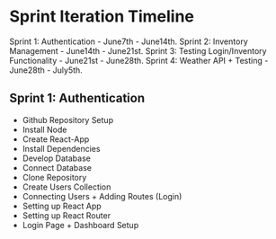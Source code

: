 # Sprint Iteration Timeline

Sprint 1: Authentication - June7th - June14th.
Sprint 2: Inventory Management - June14th - June21st.
Sprint 3: Testing Login/Inventory Functionality - June21st - June28th.
Sprint 4: Weather API + Testing - June28th - July5th.

## Sprint 1: Authentication

- Github Repository Setup
- Install Node
- Create React-App
- Install Dependencies
- Develop Database
- Connect Database
- Clone Repository
- Create Users Collection
- Connecting Users + Adding Routes (Login)
- Setting up React App
- Setting up React Router
- Login Page + Dashboard Setup

